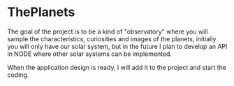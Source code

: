 # ThePlanets

The goal of the project is to be a kind of "observatory" where you will sample the characteristics, curiosities and images of the planets, initially you will only have our solar system, but in the future I plan to develop an API in NODE where other solar systems can be implemented.

When the application design is ready, I will add it to the project and start the coding.
